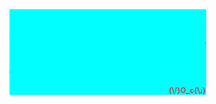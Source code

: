 <div>
<style>
            #fishtank {
                width: 350px;
                background-color: aqua;
            }
            #fish1 { color: red }
            #fish2 { color: orange }
            #fish3 { color: blue }
            #fish4 { color: purple }
            #fish5 { color: green }
            #fish6 { color: gold }
            #fish7 { color: brown }
            #crab  { color: red }
        </style>
    </head>
    <body>
        <div id="fishtank">
            <marquee id="fish1" scrollamount=7>&lt;&gt;&lt;</marquee>
            <marquee id="fish2" scrollamount=3>&lt;&gt;&lt;</marquee>
            <marquee id="fish3" direction="right" scrollamount=6>&gt;&lt;&gt;</marquee>
            <marquee id="fish4" scrollamount=10>&lt;&gt;&lt;</marquee>
            <marquee id="fish5" direction="right" scrollamount=5>&gt;&lt;&gt;</marquee>
            <marquee id="fish6" scrollamount=6>&lt;&gt;&lt;</marquee>
            <marquee id="fish7" direction="right" scrollamount=8>&gt;&lt;&gt;</marquee>
            <br><br>
            <marquee id="crab" behavior="alternate" scrollamount="4"> (\/)O_o(\/) </marquee>
        </div>
    </body>
</div>